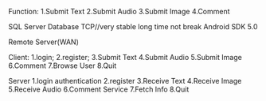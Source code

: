 Function:
1.Submit Text
2.Submit Audio
3.Submit Image
4.Comment

SQL Server Database
TCP//very stable long time not break
Android SDK 5.0

Remote Server(WAN)

Client: 
1.login; 
2.register; 
3.Submit Text
4.Submit Audio
5.Submit Image
6.Comment
7.Browse User
8.Quit

Server
1.login authentication
2.register
3.Receive Text 
4.Receive Image
5.Receive Audio
6.Comment Service
7.Fetch Info
8.Quit
